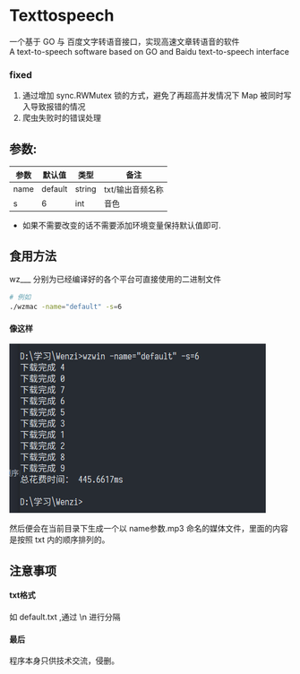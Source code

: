 # Texttospeech

一个基于 GO 与 百度文字转语音接口，实现高速文章转语音的软件  
A text-to-speech software based on GO and Baidu text-to-speech interface

### fixed

1. 通过增加 sync.RWMutex 锁的方式，避免了再超高并发情况下 Map 被同时写入导致报错的情况
1. 爬虫失败时的错误处理

## 参数:

| 参数 | 默认值  | 类型   | 备注             |
|------|---------|--------|------------------|
| name | default | string | txt/输出音频名称 |
| s    | 6       | int    | 音色             |

* 如果不需要改变的话不需要添加环境变量保持默认值即可.

## 食用方法

wz___ 分别为已经编译好的各个平台可直接使用的二进制文件

``` bash
# 例如
./wzmac -name="default" -s=6
```

#### 像这样

![Alt text](https://github.com/Glovecc/Texttospeech/blob/master/user.jpg)

然后便会在当前目录下生成一个以 name参数.mp3 命名的媒体文件，里面的内容是按照 txt 内的顺序排列的。

## 注意事项

#### txt格式

如 default.txt ,通过 \n 进行分隔

#### 最后

程序本身只供技术交流，侵删。
